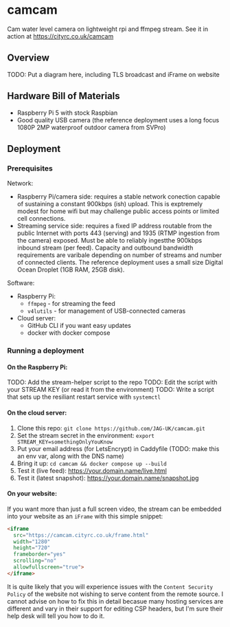 # camcam
Cam water level camera on lightweight rpi and ffmpeg stream.
See it in action at https://cityrc.co.uk/camcam

## Overview

TODO: Put a diagram here, including TLS broadcast and iFrame on website

## Hardware Bill of Materials

 * Raspberry Pi 5 with stock Raspbian
 * Good quality USB camera (the reference deployment uses a long focus 1080P 2MP waterproof outdoor camera from SVPro)
   
## Deployment

### Prerequisites

Network:
 * Raspberry Pi/camera side: requires a stable network conection capable of sustaining a constant 900kbps (ish) upload. This is exptremely modest for home wifi but may challenge public access points or limited cell connections.
 * Streaming service side: requires a fixed IP address routable from the public Internet with ports 443 (serving) and 1935 (RTMP ingestion from the camera) exposed. Must be able to reliably ingestthe 900kbps inbound stream (per feed). Capacity and outbound bandwidth requirements are varibale depending on number of streams and number of connected clients. The reference deployment uses a small size Digital Ocean Droplet (1GB RAM, 25GB disk).

Software:
 * Raspberry Pi:
   * `ffmpeg` - for streaming the feed
   * `v4lutils` - for management of USB-connected cameras
 * Cloud server:
   * GitHub CLI if you want easy updates
   * docker with docker compose
  
### Running a deployment

#### On the Raspberry Pi:

TODO: Add the stream-helper script to the repo
TODO: Edit the script with your STREAM KEY (or read it from the environment)
TODO: Write a script that sets up the resiliant restart service with `systemctl`

#### On the cloud server:

1. Clone this repo: `git clone https://github.com/JAG-UK/camcam.git`
1. Set the stream secret in the environment: `export STREAM_KEY=somethingOnlyYouKnow`
1. Put your email address (for LetsEncrypt) in Caddyfile (TODO: make this an env var, along with the DNS name)
1. Bring it up: `cd camcam && docker compose up --build`
1. Test it (live feed): https://your.domain.name/live.html
1. Test it (latest snapshot): https://your.domain.name/snapshot.jpg

#### On your website:

If you want more than just a full screen video, the stream can be embedded into your website as an `iFrame` with this simple snippet:

```html
<iframe
  src="https://camcam.cityrc.co.uk/frame.html"
  width="1280"
  height="720"
  frameborder="yes"
  scrolling="no"
  allowfullscreen="true">
</iframe>
```

It is quite likely that you will experience issues with the `Content Security Policy` of the website not wishing to serve content from the remote source. I cannot advise on how to fix this in detail becasue many hosting services are different and vary in their support for editing CSP headers, but I'm sure their help desk will tell you how to do it.

